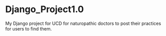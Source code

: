 # Django_Project1.0
My Django project for UCD for naturopathic doctors to post their practices for users to find them.
